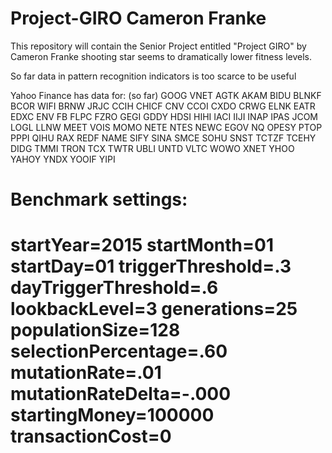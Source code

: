 # Project-GIRO Cameron Franke

This repository will contain the Senior Project entitled "Project GIRO" by Cameron Franke
shooting star seems to dramatically lower fitness levels.

So far data in pattern recognition indicators is too scarce to be useful

Yahoo Finance has data for: (so far)
GOOG
VNET
AGTK
AKAM
BIDU
BLNKF
BCOR
WIFI
BRNW
JRJC
CCIH
CHICF
CNV
CCOI
CXDO
CRWG
ELNK
EATR
EDXC
ENV
FB
FLPC
FZRO
GEGI
GDDY
HDSI
HIHI
IACI
IIJI
INAP
IPAS
JCOM
LOGL
LLNW
MEET
VOIS
MOMO
NETE
NTES
NEWC
EGOV
NQ
OPESY
PTOP
PPPI
QIHU
RAX
REDF
NAME
SIFY
SINA
SMCE
SOHU
SNST
TCTZF
TCEHY
DIDG
TMMI
TRON
TCX
TWTR
UBLI
UNTD
VLTC
WOWO
XNET
YHOO
YAHOY
YNDX
YOOIF
YIPI


Benchmark settings:
====================
startYear=2015
startMonth=01
startDay=01
triggerThreshold=.3
dayTriggerThreshold=.6
lookbackLevel=3
generations=25
populationSize=128
selectionPercentage=.60
mutationRate=.01
mutationRateDelta=-.000
startingMoney=100000
transactionCost=0
====================